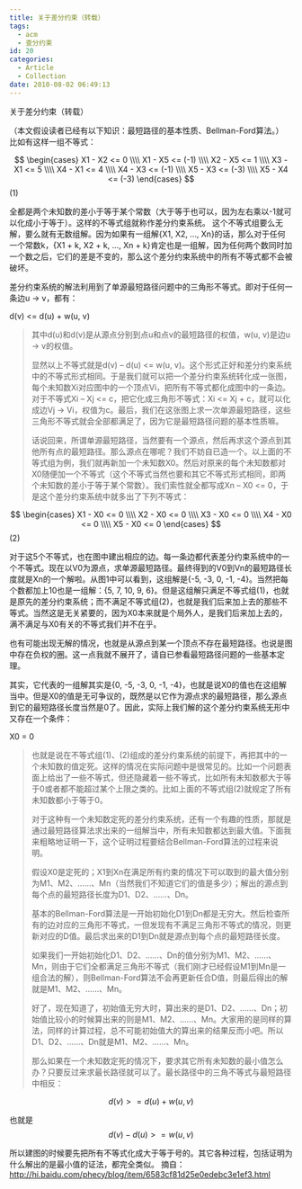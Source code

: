 ```yaml
---
title: 关于差分约束（转载）
tags:
  - acm
  - 查分约束
id: 20
categories:
  - Article
  - Collection
date: 2010-08-02 06:49:13
---
```


关于差分约束（转载）

（本文假设读者已经有以下知识：最短路径的基本性质、Bellman-Ford算法。）
比如有这样一组不等式：

$$ \begin{cases} X1 - X2 <= 0 \\\\ X1 - X5 <= (-1) \\\\ X2 - X5 <= 1 \\\\ X3 - X1 <= 5 \\\\ X4 - X1 <= 4 \\\\ X4 - X3 <= (-1) \\\\ X5 - X3 <= (-3) \\\\ X5 - X4 <= (-3) \end{cases} $$(1)

全都是两个未知数的差小于等于某个常数（大于等于也可以，因为左右乘以-1就可以化成小于等于）。这样的不等式组就称作差分约束系统。
这个不等式组要么无解，要么就有无数组解。因为如果有一组解{X1, X2, …, Xn}的话，那么对于任何一个常数k，{X1 + k, X2 + k, …, Xn + k}肯定也是一组解，因为任何两个数同时加一个数之后，它们的差是不变的，那么这个差分约束系统中的所有不等式都不会被破坏。

差分约束系统的解法利用到了单源最短路径问题中的三角形不等式。即对于任何一条边u -> v，都有：

d(v) <= d(u) + w(u, v)

> 其中d(u)和d(v)是从源点分别到点u和点v的最短路径的权值，w(u, v)是边u -> v的权值。
> 
> 显然以上不等式就是d(v) – d(u) <= w(u, v)。这个形式正好和差分约束系统中的不等式形式相同。于是我们就可以把一个差分约束系统转化成一张图，每个未知数Xi对应图中的一个顶点Vi，把所有不等式都化成图中的一条边。对于不等式Xi – Xj <= c，把它化成三角形不等式：Xi <= Xj + c，就可以化成边Vj -> Vi，权值为c。最后，我们在这张图上求一次单源最短路径，这些三角形不等式就会全部都满足了，因为它是最短路径问题的基本性质嘛。
> 
> 话说回来，所谓单源最短路径，当然要有一个源点，然后再求这个源点到其他所有点的最短路径。那么源点在哪呢？我们不妨自已造一个。以上面的不等式组为例，我们就再新加一个未知数X0。然后对原来的每个未知数都对X0随便加一个不等式（这个不等式当然也要和其它不等式形式相同，即两个未知数的差小于等于某个常数）。我们索性就全都写成Xn – X0 <= 0，于是这个差分约束系统中就多出了下列不等式：

$$ \begin{cases} X1 - X0 <= 0 \\\\ X2 - X0 <= 0 \\\\ X3 - X0 <= 0 \\\\ X4 - X0 <= 0 \\\\ X5 - X0 <= 0 \end{cases} $$(2)

对于这5个不等式，也在图中建出相应的边。每一条边都代表差分约束系统中的一个不等式。现在以V0为源点，求单源最短路径。最终得到的V0到Vn的最短路径长度就是Xn的一个解啦。从图1中可以看到，这组解是{-5, -3, 0, -1, -4}。当然把每个数都加上10也是一组解：{5, 7, 10, 9, 6}。但是这组解只满足不等式组(1)，也就是原先的差分约束系统；而不满足不等式组(2)，也就是我们后来加上去的那些不等式。当然这是无关紧要的，因为X0本来就是个局外人，是我们后来加上去的，满不满足与X0有关的不等式我们并不在乎。

也有可能出现无解的情况，也就是从源点到某一个顶点不存在最短路径。也说是图中存在负权的圈。这一点我就不展开了，请自已参看最短路径问题的一些基本定理。

其实，它代表的一组解其实是{0, -5, -3, 0, -1, -4}，也就是说X0的值也在这组解当中。但是X0的值是无可争议的，既然是以它作为源点求的最短路径，那么源点到它的最短路径长度当然是0了。因此，实际上我们解的这个差分约束系统无形中又存在一个条件：

X0 = 0
> 也就是说在不等式组(1)、(2)组成的差分约束系统的前提下，再把其中的一个未知数的值定死。这样的情况在实际问题中是很常见的。比如一个问题表面上给出了一些不等式，但还隐藏着一些不等式，比如所有未知数都大于等于0或者都不能超过某个上限之类的。比如上面的不等式组(2)就规定了所有未知数都小于等于0。
> 
> 对于这种有一个未知数定死的差分约束系统，还有一个有趣的性质，那就是通过最短路径算法求出来的一组解当中，所有未知数都达到最大值。下面我来粗略地证明一下，这个证明过程要结合Bellman-Ford算法的过程来说明。
>
> 假设X0是定死的；X1到Xn在满足所有约束的情况下可以取到的最大值分别为M1、M2、……、Mn（当然我们不知道它们的值是多少）；解出的源点到每个点的最短路径长度为D1、D2、……、Dn。
>
> 基本的Bellman-Ford算法是一开始初始化D1到Dn都是无穷大。然后检查所有的边对应的三角形不等式，一但发现有不满足三角形不等式的情况，则更新对应的D值。最后求出来的D1到Dn就是源点到每个点的最短路径长度。
>
> 如果我们一开始初始化D1、D2、……、Dn的值分别为M1、M2、……、Mn，则由于它们全都满足三角形不等式（我们刚才已经假设M1到Mn是一组合法的解），则Bellman-Ford算法不会再更新任合D值，则最后得出的解就是M1、M2、……、Mn。
>
> 好了，现在知道了，初始值无穷大时，算出来的是D1、D2、……、Dn；初始值比较小的时候算出来的则是M1、M2、……、Mn。大家用的是同样的算法，同样的计算过程，总不可能初始值大的算出来的结果反而小吧。所以D1、D2、……、Dn就是M1、M2、……、Mn。
>
> 那么如果在一个未知数定死的情况下，要求其它所有未知数的最小值怎么办？只要反过来求最长路径就可以了。最长路径中的三角不等式与最短路径中相反：

$$ d(v) >= d(u) + w(u, v) $$

也就是 $$ d(v) - d(u) >= w(u, v) $$

所以建图的时候要先把所有不等式化成大于等于号的。其它各种过程，包括证明为什么解出的是最小值的证法，都完全类似。
摘自：http://hi.baidu.com/phecy/blog/item/6583cf81d25e0edebc3e1ef3.html